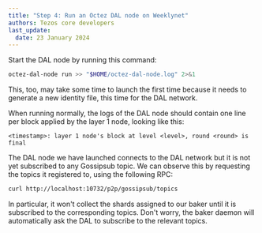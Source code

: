 ```yaml
---
title: "Step 4: Run an Octez DAL node on Weeklynet"
authors: Tezos core developers
last_update:
  date: 23 January 2024
---
```


Start the DAL node by running this command:

```bash
octez-dal-node run >> "$HOME/octez-dal-node.log" 2>&1
```

This, too, may take some time to launch the first time because it needs to generate a new identity file, this time for the DAL network.

When running normally, the logs of the DAL node should contain one line per block applied by the layer 1 node, looking like this:

```
<timestamp>: layer 1 node's block at level <level>, round <round> is final
```

The DAL node we have launched connects to the DAL network but it is not yet subscribed to any Gossipsub topic. We can observe this by requesting the topics it registered to, using the following RPC:

```bash
curl http://localhost:10732/p2p/gossipsub/topics
```

In particular, it won't collect the shards assigned to our baker until it is subscribed to the corresponding topics. Don't worry, the baker daemon will automatically ask the DAL to subscribe to the relevant topics.

